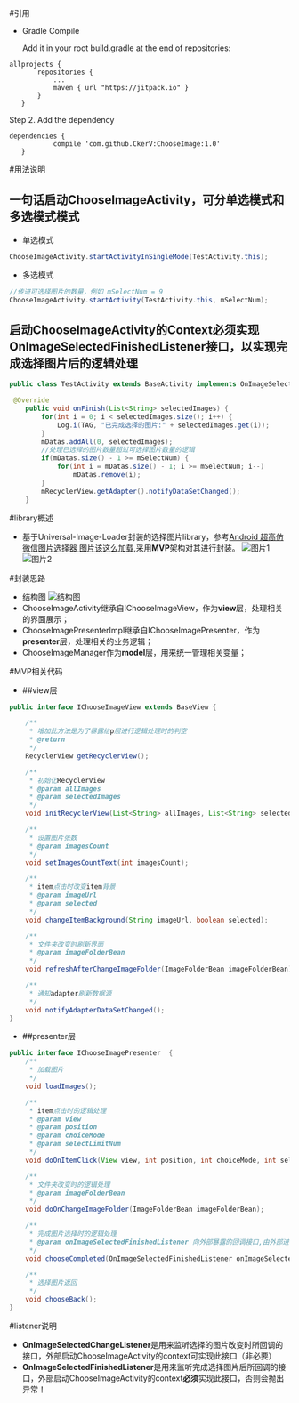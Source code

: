 #引用
* Gradle Compile

  Add it in your root build.gradle at the end of repositories:

 ```
allprojects {
		repositories {
			...
			maven { url "https://jitpack.io" }
		}
 	}
 ```
 Step 2. Add the dependency
 
 ```
 dependencies {
	        compile 'com.github.CkerV:ChooseImage:1.0'
	}
 ```
 
#用法说明
## 一句话启动ChooseImageActivity，可分单选模式和多选模式模式
* 单选模式

```java
ChooseImageActivity.startActivityInSingleMode(TestActivity.this);
```
* 多选模式

```java
//传进可选择图片的数量，例如 mSelectNum = 9
ChooseImageActivity.startActivity(TestActivity.this, mSelectNum);
```
## 启动ChooseImageActivity的Context必须实现**OnImageSelectedFinishedListener**接口，以实现完成选择图片后的逻辑处理
```java
public class TestActivity extends BaseActivity implements OnImageSelectedFinishedListener
```
```java
 @Override
    public void onFinish(List<String> selectedImages) {
        for(int i = 0; i < selectedImages.size(); i++) {
            Log.i(TAG, "已完成选择的图片:" + selectedImages.get(i));
        }
        mDatas.addAll(0, selectedImages);
        //处理已选择的图片数量超过可选择图片数量的逻辑
        if(mDatas.size() - 1 >= mSelectNum) {
            for(int i = mDatas.size() - 1; i >= mSelectNum; i--)
                mDatas.remove(i);
        }
        mRecyclerView.getAdapter().notifyDataSetChanged();
    }
```

#library概述
* 基于Universal-Image-Loader封装的选择图片library，参考[Android 超高仿微信图片选择器 图片该这么加载](http://blog.csdn.net/lmj623565791/article/details/39943731/),采用**MVP**架构对其进行封装。
![图片1](http://img.blog.csdn.net/20161015160533509)
![图片2](http://img.blog.csdn.net/20161015160554602)

#封装思路
* 结构图
![结构图](http://img.blog.csdn.net/20161015173748393)
* ChooseImageActivity继承自IChooseImageView，作为**view**层，处理相关的界面展示；
* ChooseImagePresenterImpl继承自IChooseImagePresenter，作为**presenter**层，处理相关的业务逻辑；
* ChooseImageManager作为**model**层，用来统一管理相关变量；

#MVP相关代码
* ##view层
``` java
public interface IChooseImageView extends BaseView {

    /**
     * 增加此方法是为了暴露给p层进行逻辑处理时的判空
     * @return
     */
    RecyclerView getRecyclerView();

    /**
     * 初始化RecyclerView
     * @param allImages
     * @param selectedImages
     */
    void initRecyclerView(List<String> allImages, List<String> selectedImages);

    /**
     * 设置图片张数
     * @param imagesCount
     */
    void setImagesCountText(int imagesCount);

    /**
     * item点击时改变item背景
     * @param imageUrl
     * @param selected
     */
    void changeItemBackground(String imageUrl, boolean selected);

    /**
     * 文件夹改变时刷新界面
     * @param imageFolderBean
     */
    void refreshAfterChangeImageFolder(ImageFolderBean imageFolderBean);

    /**
     * 通知adapter刷新数据源
     */
    void notifyAdapterDataSetChanged();
}
```
* ##presenter层
``` java
public interface IChooseImagePresenter  {
    /**
     * 加载图片
     */
    void loadImages();

    /**
     * item点击时的逻辑处理
     * @param view
     * @param position
     * @param choiceMode
     * @param selectLimitNum
     */
    void doOnItemClick(View view, int position, int choiceMode, int selectLimitNum);

    /**
     * 文件夹改变时的逻辑处理
     * @param imageFolderBean
     */
    void doOnChangeImageFolder(ImageFolderBean imageFolderBean);

    /**
     * 完成图片选择时的逻辑处理
     * @param onImageSelectedFinishedListener 向外部暴露的回调接口,由外部进行实现,内部直接调用其回调方法
     */
    void chooseCompleted(OnImageSelectedFinishedListener onImageSelectedFinishedListener);

    /**
     * 选择图片返回
     */
    void chooseBack();
}
```

#listener说明
* **OnImageSelectedChangeListener**是用来监听选择的图片改变时所回调的接口，外部启动ChooseImageActivity的context可实现此接口（非必要）
* **OnImageSelectedFinishedListener**是用来监听完成选择图片后所回调的接口，外部启动ChooseImageActivity的context**必须**实现此接口，否则会抛出异常！

